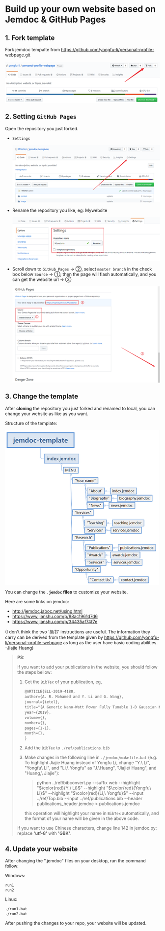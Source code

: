 

# Build up your own website based on Jemdoc & GitHub Pages



## 1. Fork template

Fork jemdoc tempalte from https://github.com/yongfu-li/personal-profile-webpage.git

![image-20200323150759566](./image/README/image-20200323150759566.png)

## 2. Setting `GitHub Pages`

Open the repository you just forked.

- `Settings`  

  ![image-20200323145950184](./image/README/image-20200323145950184.png)

- Rename the repository you like, eg: Mywebsite

  ![image-20200323150318269](./image/README/image-20200323150318269.png)

- Scroll down to `GitHub Pages` -> ②, select `master branch` in the check box below `Source` -> ①, then the page will flash automatically, and you can get the website url -> ③

  ![image-20200323150526799](./image/README/image-20200323150526799.png)

## 3. Change the template

After **cloning** the repository you just forked and renamed to local, you can change your website as like as you want.

Structure of the template:

<img src="./image/README/image-20200323155328672.png"  width="500" div align="center"/>

You can change the **`.jemdoc` files** to customize your website. 

Here are some links on jemdoc:

- http://jemdoc.jaboc.net/using.html
- https://www.jianshu.com/p/88ac1961d7d6 
- https://www.jianshu.com/p/34435af74f7e

(I don't think the two '简书' instructions are useful. The information they carry can be derived from the template given by https://github.com/yongfu-li/personal-profile-webpage as long as the user have basic coding abilities. -Jiajie Huang)

> **PS:**
>
> If you want to add your publications in the website, you should follow the steps bellow:
>
> 1. Get the `BibTex` of your publication, eg, 
>
>    ```latex
>    @ARTICLE{ELL-2019-4180,
>    author={A. R. Mohamed and Y. Li and G. Wang},
>    journal={ietel},
>    title="{A Generic Nano-Watt Power Fully Tunable 1-D Gaussian Kernel Circuit for Neural Network}",
>    year={2019},
>    volume={},
>    number={},
>    pages={1-1},
>    month={},
>    }
>    ```
>
> 2. Add the `BibTex` to `./ref/publications.bib`
>
> 3. Make changes in the following line in `./jemdoc/makefile.bat` (e.g. To highlight Jiajie Huang instead of Yongfu Li, change "Y.\ Li", "Yongfu\ Li", and "Li,\ Yongfu" as "J.\Huang", "Jiajie\ Huang", and "Huang,\ Jiajie"):
>
>    > python ../ref/bibconvert.py --suffix web --highlight "$\color{red}{Y.\ Li}$" --highlight "$\color{red}{Yongfu\ Li}$" --highlight "$\color{red}{Li,\ Yongfu}$" --input ../ref/Top.bib --input ../ref/publications.bib --header publications_header.jemdoc > publications.jemdoc
>
>    this operation will highlight your name in `BibTex` automatically, and the format of your name will be given in the above code.
>
> If you want to use Chinese characters, change line 142 in jemdoc.py: replace **'utf-8'** with **'GBK'**.

## 4. Update your website

After changing the ".jemdoc" files on your desktop, run the command follow:

Windows:
```shell
run1
run2
```

Linux:
```shell
./run1.bat
./run2.bat
```

After pushing the changes to your repo, your website will be updated.
